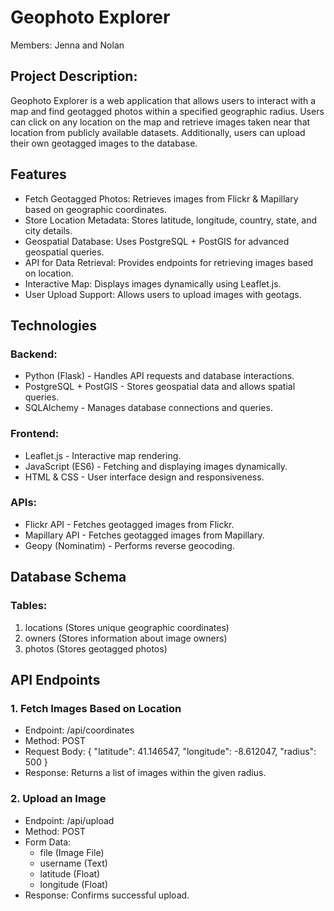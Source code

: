 # Geophoto Explorer
Members:
Jenna and Nolan

## Project Description:
Geophoto Explorer is a web application that allows users to interact with a map and find geotagged photos within a specified geographic radius. Users can click on any location on the map and retrieve images taken near that location from publicly available datasets. Additionally, users can upload their own geotagged images to the database. 

## Features
- Fetch Geotagged Photos: Retrieves images from Flickr & Mapillary based on geographic coordinates.
- Store Location Metadata: Stores latitude, longitude, country, state, and city details.
- Geospatial Database: Uses PostgreSQL + PostGIS for advanced geospatial queries.
- API for Data Retrieval: Provides endpoints for retrieving images based on location.
- Interactive Map: Displays images dynamically using Leaflet.js.
- User Upload Support: Allows users to upload images with geotags.

## Technologies
### Backend:
- Python (Flask) - Handles API requests and database interactions.
- PostgreSQL + PostGIS - Stores geospatial data and allows spatial queries.
- SQLAlchemy - Manages database connections and queries.

### Frontend:
- Leaflet.js - Interactive map rendering.
- JavaScript (ES6) - Fetching and displaying images dynamically.
- HTML & CSS - User interface design and responsiveness.

### APIs:
- Flickr API - Fetches geotagged images from Flickr.
- Mapillary API - Fetches geotagged images from Mapillary.
- Geopy (Nominatim) - Performs reverse geocoding.

## Database Schema
### Tables:
1. locations (Stores unique geographic coordinates)
2. owners (Stores information about image owners)
3. photos (Stores geotagged photos)

## API Endpoints
### 1. Fetch Images Based on Location
- Endpoint: /api/coordinates
- Method: POST
- Request Body:
{
  "latitude": 41.146547,
  "longitude": -8.612047,
  "radius": 500
}
- Response: Returns a list of images within the given radius.
### 2. Upload an Image
- Endpoint: /api/upload
- Method: POST
- Form Data:
  - file (Image File)
  - username (Text)
  - latitude (Float)
  - longitude (Float)
- Response: Confirms successful upload.
